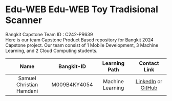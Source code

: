 # Edu-WEB Edu-WEB Toy Tradisional Scanner

Bangkit Capstone Team ID : C242-PR639	 <br>
Here is our team Capstone Product Based repository for Bangkit 2024 Capstone project. Our team consist of 1 Mobile Development, 3 Machine Learning, and 2 Cloud Computing students.


|              Name              | Bangkit-ID |   Learning Path    |                                                       Contact Link                                                       |
| :----------------------------: | :--------: | :----------------: | :----------------------------------------------------------------------------------------------------------------------: |
| Samuel Christian Hamdani | M009B4KY4054	 |  Machine Learning |            [LinkedIn](https://www.linkedin.com/in/samuel-christian-hamdani) or [GitHub](https://github.com/SamuelHamdani)             |
